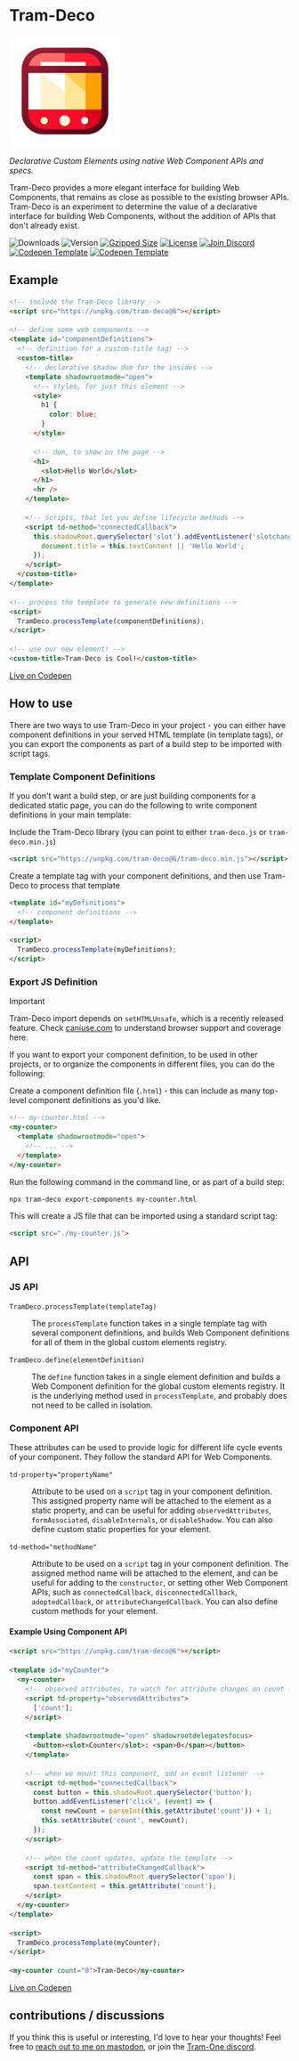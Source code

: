 # Tram-Deco

<img src="./logo.png" width="200px" alt="Tram-Deco logo, minimalistic icon that looks like the front of a red trolly car, with a yellow tinted window and three headlights, made of simple geometric shapes">

_Declarative Custom Elements using native Web Component APIs and specs._

Tram-Deco provides a more elegant interface for building Web Components, that remains as close as possible to the
existing browser APIs. Tram-Deco is an experiment to determine the value of a declarative interface for building Web
Components, without the addition of APIs that don't already exist.

<!-- prettier-ignore -->
<img src="https://img.shields.io/npm/dm/tram-deco.svg" alt="Downloads"> <img src="https://img.shields.io/npm/v/tram-deco.svg" alt="Version">
<a href="https://unpkg.com/tram-deco@6/tram-deco.min.js"><img src="https://img.shields.io/badge/gzip-670B-006369.svg?style=flat" alt="Gzipped Size"></a>
<a href="https://github.com/Tram-One/tram-deco/blob/main/LICENSE"><img src="https://img.shields.io/npm/l/tram-deco.svg" alt="License"></a>
<a href="https://discord.gg/dpBXAQC"><img src="https://img.shields.io/badge/discord-join-5865F2.svg?style=flat" alt="Join Discord"></a>
<a href="https://codepen.io/pen?template=JjzQmaL"><img src="https://img.shields.io/badge/codepen-template-DD6369.svg?style=flat" alt="Codepen Template"></a>
<a href="https://chatgpt.com/g/g-wTNI3WZS6-tram-deco"><img src="https://img.shields.io/badge/gpt-tram--deco-FFCC49.svg?style=flat" alt="Codepen Template"></a>

## Example

```html
<!-- include the Tram-Deco library -->
<script src="https://unpkg.com/tram-deco@6"></script>

<!-- define some web components -->
<template id="componentDefinitions">
  <!-- definition for a custom-title tag! -->
  <custom-title>
    <!-- declarative shadow dom for the insides -->
    <template shadowrootmode="open">
      <!-- styles, for just this element -->
      <style>
        h1 {
          color: blue;
        }
      </style>

      <!-- dom, to show on the page -->
      <h1>
        <slot>Hello World</slot>
      </h1>
      <hr />
    </template>

    <!-- scripts, that let you define lifecycle methods -->
    <script td-method="connectedCallback">
      this.shadowRoot.querySelector('slot').addEventListener('slotchange', () => {
        document.title = this.textContent || 'Hello World';
      });
    </script>
  </custom-title>
</template>

<!-- process the template to generate new definitions -->
<script>
  TramDeco.processTemplate(componentDefinitions);
</script>

<!-- use our new element! -->
<custom-title>Tram-Deco is Cool!</custom-title>
```

[Live on Codepen](https://codepen.io/JRJurman/pen/mdYbxgw)

## How to use

There are two ways to use Tram-Deco in your project - you can either have component definitions in your served HTML
template (in template tags), or you can export the components as part of a build step to be imported with script tags.

### Template Component Definitions

If you don't want a build step, or are just building components for a dedicated static page, you can do the following to
write component definitions in your main template:

Include the Tram-Deco library (you can point to either `tram-deco.js` or `tram-deco.min.js`)

```html
<script src="https://unpkg.com/tram-deco@6/tram-deco.min.js"></script>
```

Create a template tag with your component definitions, and then use Tram-Deco to process that template

```html
<template id="myDefinitions">
  <!-- component definitions -->
</template>

<script>
  TramDeco.processTemplate(myDefinitions);
</script>
```

### Export JS Definition

> [!important]
>
> Tram-Deco import depends on `setHTMLUnsafe`, which is a recently released feature. Check
> [caniuse.com](https://caniuse.com/?search=setHTMLUnsafe) to understand browser support and coverage here.

If you want to export your component definition, to be used in other projects, or to organize the components in
different files, you can do the following:

Create a component definition file (`.html`) - this can include as many top-level component definitions as you'd like.

```html
<!-- my-counter.html -->
<my-counter>
  <template shadowrootmode="open">
    <!-- ... -->
  </template>
</my-counter>
```

Run the following command in the command line, or as part of a build step:

```sh
npx tram-deco export-components my-counter.html
```

This will create a JS file that can be imported using a standard script tag:

```html
<script src="./my-counter.js">
```

## API

### JS API

<dl>
<dt><code>TramDeco.processTemplate(templateTag)</code></dt>
<dd>

The `processTemplate` function takes in a single template tag with several component definitions, and builds Web
Component definitions for all of them in the global custom elements registry.

</dd>

<dt><code>TramDeco.define(elementDefinition)</code></dt>
<dd>

The `define` function takes in a single element definition and builds a Web Component definition for the global custom
elements registry. It is the underlying method used in `processTemplate`, and probably does not need to be called in
isolation.

</dd>
</dl>

### Component API

These attributes can be used to provide logic for different life cycle events of your component. They follow the
standard API for Web Components.

<dl>
<dt><code>td-property="propertyName"</code></dt>
<dd>

Attribute to be used on a `script` tag in your component definition. This assigned property name will be attached to the
element as a static property, and can be useful for adding `observedAttributes`, `formAssociated`, `disableInternals`,
or `disableShadow`. You can also define custom static properties for your element.

</dd>
<dt><code>td-method="methodName"</code></dt>
<dd>

Attribute to be used on a `script` tag in your component definition. The assigned method name will be attached to the
element, and can be useful for adding to the `constructor`, or setting other Web Component APIs, such as
`connectedCallback`, `disconnectedCallback`, `adoptedCallback`, or `attributeChangedCallback`. You can also define
custom methods for your element.

</dd>
</dl>

#### Example Using Component API

```html
<script src="https://unpkg.com/tram-deco@6"></script>

<template id="myCounter">
  <my-counter>
    <!-- observed attributes, to watch for attribute changes on count -->
    <script td-property="observedAttributes">
      ['count'];
    </script>

    <template shadowrootmode="open" shadowrootdelegatesfocus>
      <button><slot>Counter</slot>: <span>0</span></button>
    </template>

    <!-- when we mount this component, add an event listener -->
    <script td-method="connectedCallback">
      const button = this.shadowRoot.querySelector('button');
      button.addEventListener('click', (event) => {
        const newCount = parseInt(this.getAttribute('count')) + 1;
        this.setAttribute('count', newCount);
      });
    </script>

    <!-- when the count updates, update the template -->
    <script td-method="attributeChangedCallback">
      const span = this.shadowRoot.querySelector('span');
      span.textContent = this.getAttribute('count');
    </script>
  </my-counter>
</template>

<script>
  TramDeco.processTemplate(myCounter);
</script>

<my-counter count="0">Tram-Deco</my-counter>
```

[Live on Codepen](https://codepen.io/JRJurman/pen/RwmbMmg)

## contributions / discussions

If you think this is useful or interesting, I'd love to hear your thoughts! Feel free to
[reach out to me on mastodon](https://fosstodon.org/@jrjurman), or join the
[Tram-One discord](https://discord.gg/dpBXAQC).
